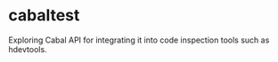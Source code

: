 cabaltest
=========

Exploring Cabal API for integrating it into code inspection tools such as hdevtools.
